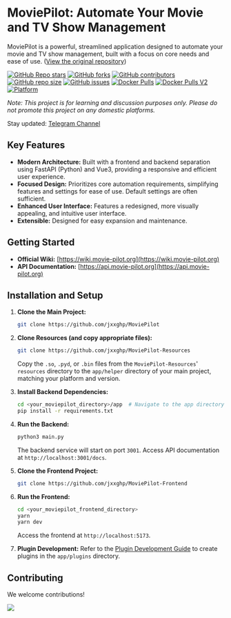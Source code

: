 # MoviePilot: Automate Your Movie and TV Show Management

MoviePilot is a powerful, streamlined application designed to automate your movie and TV show management, built with a focus on core needs and ease of use.  ([View the original repository](https://github.com/jxxghp/MoviePilot))

[![GitHub Repo stars](https://img.shields.io/github/stars/jxxghp/MoviePilot?style=for-the-badge)](https://github.com/jxxghp/MoviePilot/stargazers)
[![GitHub forks](https://img.shields.io/github/forks/jxxghp/MoviePilot?style=for-the-badge)](https://github.com/jxxghp/MoviePilot/network/members)
[![GitHub contributors](https://img.shields.io/github/contributors/jxxghp/MoviePilot?style=for-the-badge)](https://github.com/jxxghp/MoviePilot/graphs/contributors)
[![GitHub repo size](https://img.shields.io/github/repo-size/jxxghp/MoviePilot?style=for-the-badge)](https://github.com/jxxghp/MoviePilot)
[![GitHub issues](https://img.shields.io/github/issues/jxxghp/MoviePilot?style=for-the-badge)](https://github.com/jxxghp/MoviePilot/issues)
[![Docker Pulls](https://img.shields.io/docker/pulls/jxxghp/moviepilot?style=for-the-badge)](https://hub.docker.com/r/jxxghp/moviepilot)
[![Docker Pulls V2](https://img.shields.io/docker/pulls/jxxghp/moviepilot-v2?style=for-the-badge)](https://hub.docker.com/r/jxxghp/moviepilot-v2)
[![Platform](https://img.shields.io/badge/platform-Windows%20%7C%20Linux%20%7C%20Synology-blue?style=for-the-badge)](https://github.com/jxxghp/MoviePilot)

*Note: This project is for learning and discussion purposes only. Please do not promote this project on any domestic platforms.*

Stay updated: [Telegram Channel](https://t.me/moviepilot_channel)

## Key Features

*   **Modern Architecture:** Built with a frontend and backend separation using FastAPI (Python) and Vue3, providing a responsive and efficient user experience.
*   **Focused Design:** Prioritizes core automation requirements, simplifying features and settings for ease of use. Default settings are often sufficient.
*   **Enhanced User Interface:** Features a redesigned, more visually appealing, and intuitive user interface.
*   **Extensible:** Designed for easy expansion and maintenance.

## Getting Started

*   **Official Wiki:** [https://wiki.movie-pilot.org](https://wiki.movie-pilot.org)
*   **API Documentation:** [https://api.movie-pilot.org](https://api.movie-pilot.org)

## Installation and Setup

1.  **Clone the Main Project:**

    ```bash
    git clone https://github.com/jxxghp/MoviePilot
    ```

2.  **Clone Resources (and copy appropriate files):**

    ```bash
    git clone https://github.com/jxxghp/MoviePilot-Resources
    ```

    Copy the `.so`, `.pyd`, or `.bin` files from the `MoviePilot-Resources`' `resources` directory to the `app/helper` directory of your main project, matching your platform and version.

3.  **Install Backend Dependencies:**

    ```bash
    cd <your_moviepilot_directory>/app  # Navigate to the app directory
    pip install -r requirements.txt
    ```

4.  **Run the Backend:**
    ```bash
    python3 main.py
    ```
    The backend service will start on port `3001`. Access API documentation at `http://localhost:3001/docs`.

5.  **Clone the Frontend Project:**

    ```bash
    git clone https://github.com/jxxghp/MoviePilot-Frontend
    ```

6.  **Run the Frontend:**

    ```bash
    cd <your_moviepilot_frontend_directory>
    yarn
    yarn dev
    ```
    Access the frontend at `http://localhost:5173`.

7.  **Plugin Development:**  Refer to the [Plugin Development Guide](https://wiki.movie-pilot.org/zh/plugindev) to create plugins in the `app/plugins` directory.

## Contributing

We welcome contributions!

<a href="https://github.com/jxxghp/MoviePilot/graphs/contributors">
  <img src="https://contrib.rocks/image?repo=jxxghp/MoviePilot" />
</a>
